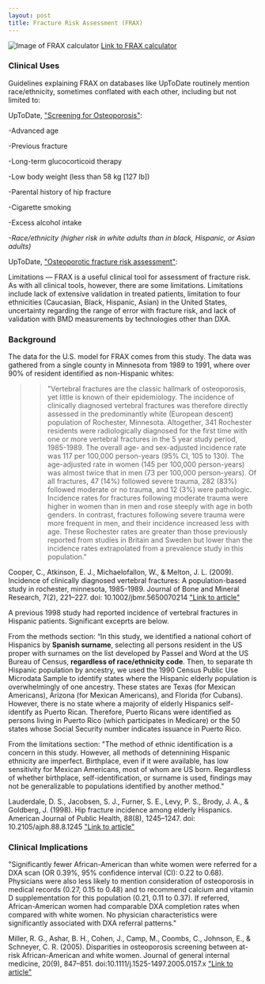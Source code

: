 ```yaml
---
layout: post
title: Fracture Risk Assessment (FRAX)
---
```

![Image of FRAX calculator](https://github.com/ayzhang93/counteringracebasedmed/blob/master/frax.jpg)
[Link to FRAX calculator](https://www.sheffield.ac.uk/FRAX/tool.aspx?country=9)

### Clinical Uses

Guidelines explaining FRAX on databases like UpToDate routinely mention race/ethnicity, sometimes conflated with each other, including but not limited to:

UpToDate, ["Screening for Osteoporosis"](https://www.uptodate.com/contents/screening-for-osteoporosis?search=osteoporosis%20race&source=search_result&selectedTitle=1~150&usage_type=default&display_rank=1):

-Advanced age

-Previous fracture

-Long-term glucocorticoid therapy

-Low body weight (less than 58 kg [127 lb])

-Parental history of hip fracture

-Cigarette smoking

-Excess alcohol intake

*-Race/ethnicity (higher risk in white adults than in black, Hispanic, or Asian adults)*

UpToDate, ["Osteoporotic fracture risk assessment"](https://www.uptodate.com/contents/osteoporotic-fracture-risk-assessment?search=osteoporosis%20race&source=search_result&selectedTitle=2~150&usage_type=default&display_rank=2):

Limitations — FRAX is a useful clinical tool for assessment of fracture risk. As with all clinical tools, however, there are some limitations. Limitations include lack of extensive validation in treated patients, limitation to four ethnicities (Caucasian, Black, Hispanic, Asian) in the United States, uncertainty regarding the range of error with fracture risk, and lack of validation with BMD measurements by technologies other than DXA.

### Background

The data for the U.S. model for FRAX comes from this study. The data was gathered from a single county in Minnesota from 1989 to 1991, where over 90% of resident identified as non-Hispanic whites:

>>"Vertebral fractures are the classic hallmark of osteoporosis, yet little is known of their epidemiology. The incidence of clinically diagnosed vertebral fractures was therefore directly assessed in the predominantly white (European descent) population of Rochester, Minnesota. Altogether, 341 Rochester residents were radiologically diagnosed for the first time with one or more vertebral fractures in the 5 year study period, 1985-1989. The overall age- and sex-adjusted incidence rate was 117 per 100,000 person-years (95% CI, 105 to 130). The age-adjusted rate in women (145 per 100,000 person-years) was almost twice that in men (73 per 100,000 person-years). Of all fractures, 47 (14%) followed severe trauma, 282 (83%) followed moderate or no trauma, and 12 (3%) were pathologic. Incidence rates for fractures following moderate trauma were higher in women than in men and rose steeply with age in both genders. In contrast, fractures following severe trauma were more frequent in men, and their incidence increased less with age. These Rochester rates are greater than those previously reported from studies in Britain and Sweden but lower than the incidence rates extrapolated from a prevalence study in this population."

Cooper, C., Atkinson, E. J., Michaelofallon, W., & Melton, J. L. (2009). Incidence of clinically diagnosed vertebral fractures: A population-based study in rochester, minnesota, 1985-1989. Journal of Bone and Mineral Research, 7(2), 221–227. doi: 10.1002/jbmr.5650070214 ["Link to article"](https://www.ncbi.nlm.nih.gov/pubmed/1570766)

A previous 1998 study had reported incidence of vertebral fractures in Hispanic patients. Significant exceprts are below.

From the methods section:
“In this study, we identified a national cohort of Hispanics by **Spanish surname**, selecting all persons resident in the US proper with surnames on the list developed by Passel and Word at the US Bureau of Census, **regardless of race/ethnicity code**. Then, to separate th  Hispanic population by ancestry, we used the 1990 Census Public Use Microdata Sample to identify states where the Hispanic elderly population is overwhelmingly of one ancestry. These states are Texas (for Mexican Americans), Arizona (for Mexican Americans), and Florida (for Cubans). However, there is no state where a majority of elderly Hispanics self-identify as Puerto Rican. Therefore, Puerto Ricans were identified as persons living in Puerto Rico (which participates in Medicare) or the 50 states whose Social Security number indicates issuance in Puerto Rico.

From the limitations section:
"The method of ethnic identification is a concern in this study. However, all methods of detennining Hispanic ethnicity are imperfect. Birthplace, even if it were available, has low sensitivity for Mexican Americans, most of whom are US born. Regardless of whether birthplace, self-identification, or surname is used, findings may not be generalizable to populations identified by another method."

Lauderdale, D. S., Jacobsen, S. J., Furner, S. E., Levy, P. S., Brody, J. A., & Goldberg, J. (1998). Hip fracture incidence among elderly Hispanics. American Journal of Public Health, 88(8), 1245–1247. doi: 10.2105/ajph.88.8.1245 ["Link to article"](https://www.ncbi.nlm.nih.gov/pmc/articles/PMC1508310/pdf/amjph00020-0103.pdf)

### Clinical Implications

"Significantly fewer African-American than white women were referred for a DXA scan (OR 0.39%, 95% confidence interval (CI): 0.22 to 0.68). Physicians were also less likely to mention consideration of osteoporosis in medical records (0.27, 0.15 to 0.48) and to recommend calcium and vitamin D supplementation for this population (0.21, 0.11 to 0.37). If referred, African-American women had comparable DXA completion rates when compared with white women. No physician characteristics were significantly associated with DXA referral patterns."

Miller, R. G., Ashar, B. H., Cohen, J., Camp, M., Coombs, C., Johnson, E., & Schneyer, C. R. (2005). Disparities in osteoporosis screening between at-risk African-American and white women. Journal of general internal medicine, 20(9), 847–851. doi:10.1111/j.1525-1497.2005.0157.x ["Link to article"](https://www.ncbi.nlm.nih.gov/pmc/articles/PMC1490213/)
